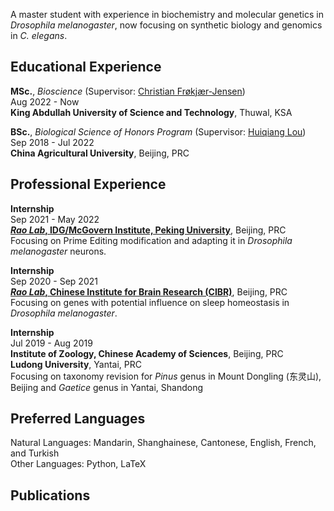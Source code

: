A master student with experience in biochemistry and molecular genetics in _Drosophila melanogaster_, now focusing on synthetic biology and genomics in _C. elegans_.

## Educational Experience
**MSc.**, _Bioscience_ (Supervisor: [Christian Frøkjær-Jensen](mailto:christianfj@gmail.com))\
Aug 2022 - Now\
**King Abdullah University of Science and Technology**, Thuwal, KSA

**BSc.**, _Biological Science of Honors Program_ (Supervisor: [Huiqiang Lou](mailto:lou@cau.edu.cn))\
Sep 2018 - Jul 2022\
**China Agricultural University**, Beijing, PRC

## Professional Experience
**Internship**\
Sep 2021 - May 2022\
**[_Rao Lab_, IDG/McGovern Institute, Peking University](https://mgv.pku.edu.cn/english/people/lbd/PrincipalInvestigator1/360555.htm)**, Beijing, PRC\
Focusing on Prime Editing modification and adapting it in _Drosophila melanogaster_ neurons.

**Internship**\
Sep 2020 - Sep 2021\
**[_Rao Lab_, Chinese Institute for Brain Research (CIBR)](https://www.cibr.ac.cn/science/team/detail/401?language=en)**, Beijing, PRC\
Focusing on genes with potential influence on sleep homeostasis in _Drosophila melanogaster_.

**Internship**\
Jul 2019 - Aug 2019\
**Institute of Zoology, Chinese Academy of Sciences**, Beijing, PRC\
**Ludong University**, Yantai, PRC\
Focusing on taxonomy revision for _Pinus_ genus in Mount Dongling (东灵山), Beijing and _Gaetice_ genus in Yantai, Shandong

## Preferred Languages
Natural Languages: Mandarin, Shanghainese, Cantonese, English, French, and Turkish\
Other Languages: Python, LaTeX

## Publications
